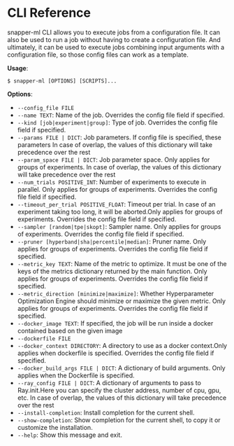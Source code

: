 # CLI Reference

snapper-ml CLI allows you to execute jobs from a configuration file. It can also be used to run a job without having to create a configuration file. And ultimately, it can be used to execute jobs combining input arguments with a configuration file, so those config files can work as a template. 

**Usage**:

```console
$ snapper-ml [OPTIONS] [SCRIPTS]...
```

**Options**:

* `--config_file FILE`
* `--name TEXT`: Name of the job. Overrides the config file field if specified.
* `--kind [job|experiment|group]`: Type of job. Overrides the config file field if specified.
* `--params FILE | DICT`: Job parameters. If config file is specified, these parameters In case of overlap, the values of this dictionary will take precedence over the rest
* `--param_space FILE | DICT`: Job parameter space. Only applies for groups of experiments. In case of overlap, the values of this dictionary will take precedence over the rest
* `--num_trials POSITIVE_INT`: Number of experiments to execute in parallel. Only applies for groups of experiments. Overrides the config file field if specified.
* `--timeout_per_trial POSITIVE_FLOAT`: Timeout per trial. In case of an experiment taking too long, it will be aborted.Only applies for groups of experiments. Overrides the config file field if specified.
* `--sampler [random|tpe|skopt]`: Sampler name. Only applies for groups of experiments. Overrides the config file field if specified.
* `--pruner [hyperband|sha|percentile|median]`: Pruner name. Only applies for groups of experiments. Overrides the config file field if specified.
* `--metric_key TEXT`: Name of the metric to optimize. It must be one of the keys of the metrics dictionary returned by the main function. Only applies for groups of experiments. Overrides the config file field if specified.
* `--metric_direction [minimize|maximize]`: Whether Hyperparameter Optimization Engine should minimize or maximize the given metric. Only applies for groups of experiments. Overrides the config file field if specified.
* `--docker_image TEXT`: If specified, the job will be run inside a docker contained based on the given image
* `--dockerfile FILE`
* `--docker_context DIRECTORY`: A directory to use as a docker context.Only applies when dockerfile is specified. Overrides the config file field if specified.
* `--docker_build_args FILE | DICT`: A dictionary of build arguments. Only applies when the Dockerfile is specified.
* `--ray_config FILE | DICT`: A dictionary of arguments to pass to Ray.init.Here you can specify the cluster address, number of cpu, gpu, etc. In case of overlap, the values of this dictionary will take precedence over the rest
* `--install-completion`: Install completion for the current shell.
* `--show-completion`: Show completion for the current shell, to copy it or customize the installation.
* `--help`: Show this message and exit.
